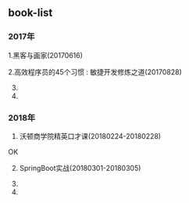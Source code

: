 ## book-list

### 2017年

1.黑客与画家(20170616)

2.高效程序员的45个习惯 : 敏捷开发修炼之道(20170828)

3.

4.

### 2018年

1. 沃顿商学院精英口才课(20180224-20180228)

OK

2. SpringBoot实战(20180301-20180305)

3. 

4. 
